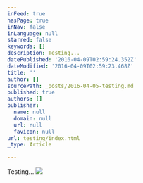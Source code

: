 ```yaml
---
inFeed: true
hasPage: true
inNav: false
inLanguage: null
starred: false
keywords: []
description: Testing...
datePublished: '2016-04-09T02:59:24.352Z'
dateModified: '2016-04-09T02:59:23.468Z'
title: ''
author: []
sourcePath: _posts/2016-04-05-testing.md
published: true
authors: []
publisher:
  name: null
  domain: null
  url: null
  favicon: null
url: testing/index.html
_type: Article

---
```

Testing...
![](https://s3-us-west-2.amazonaws.com/the-grid-img/p/293907ee4ed9e97e2282492070f665e6c7b12ff6.jpg)